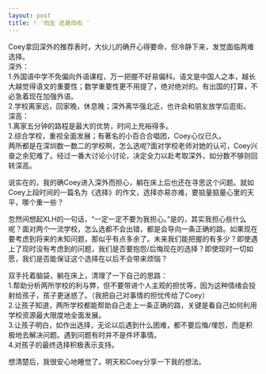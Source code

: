 ```yaml
---
layout: post
title: ! '向左 还是向右 '
---
```


<p>Coey拿回深外的推荐表时，大伙儿的确开心得要命，但冷静下来，发觉面临两难选择。<br />
深外：<br />
1.外国语中学不免偏向外语课程，万一把握不好易偏科。语文是中国人之本，越长大越觉得语文的重要性；数学重要性更不用提了，绝对绝对的。有出国的打算，不必急着现在加强外语。<br />
2.学校离家远，回家晚，休息晚；深外离华强北近，也许会和朋友放学后逛街。<br />
深高：<br />
1.离家五分钟的路程是最大的优势，时间上充裕得多。<br />
2.综合学校，重视全面发展；有著名的小百合合唱团，Coey心仪已久。<br />
两所都是在深圳数一数二的学校啊，怎么选呢?面对学校老师对她的认可，Coey兴奋之余犯难了。经过一番大讨论小讨论，决定全力以赴考取深外，如分数不够则回转深高。</p>
<p>说实在的，我的确Coey进入深外而担心，躺在床上后也还在寻思这个问题。就如Coey上段时间的一篇名为《选择》的作文，选择亦易亦难，要掂量掂量心里的天平，哪个重一些？</p>
<p>忽然间想起XLH的一句话，“一定一定不要为我担心。”是的，其实我担心些什么呢？面对两个一流学校，怎么选都不会出错，都是会导向一条正确的路。如果现在要考虑到将来的未知问题，那似乎有点多余了。未来我们能把握的有多少？即使遇上了现时没有考虑到的问题，我们是否要抱怨/后悔现在的选择？即使现时一切如愿，我们是否能保证这个选择在以后不会带来烦恼？</p>
<p>双手托着脑袋，躺在床上，清理了一下自己的思路：<br />
1.帮助分析两所学校的利与弊，但不要带进个人主观的担忧等，因为这种情绪会投射给孩子，孩子更迷惑了。（我把自己对事情的担忧传给了Coey）<br />
2.让孩子知道，两所学校都能帮助自己走上一条正确的路，关键是看自己如何利用学校资源最大限度地全面发展。<br />
3.让孩子明白，如作出选择，无论以后遇到什么困难，都不要后悔/埋怨，而是积极地去解决问题。遇到问题有时并不是件坏事情。<br />
4.对孩子的最终选择积极表示支持。</p>
<p>想清楚后，我很安心地睡觉了。明天和Coey分享一下我的想法。</p>
